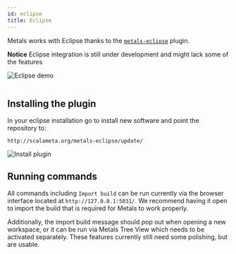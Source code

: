 ```yaml
---
id: eclipse
title: Eclipse
---
```


Metals works with Eclipse thanks to the
[`metals-eclipse`](https://github.com/scalameta/metals-eclipse) plugin.

**Notice** Eclipse integration is still under development and might lack some of
the features

![Eclipse demo](https://i.imgur.com/SxD6PcJ.gif)

```scala mdoc:requirements

```

## Installing the plugin

In your eclipse installation go to install new software and point the repository
to:

```
http://scalameta.org/metals-eclipse/update/
```

![Install plugin](https://i.imgur.com/PHqyJNL.gif)

## Running commands

All commands including `Import build` can be run currently via the browser interface
located at `http://127.0.0.1:5031/`. We recommend having it open to import the build
that is required for Metals to work properly.

Additionally, the import build message should pop out when opening a new workspace,
or it can be run via Metals Tree View which needs to be activated separately.
These features currently still need some polishing, but are usable.

```scala mdoc:generic

```
